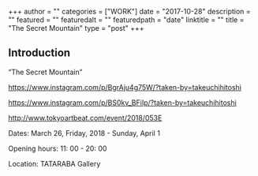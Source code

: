 +++
author = ""
categories = ["WORK"]
date = "2017-10-28"
description = ""
featured = ""
featuredalt = ""
featuredpath = "date"
linktitle = ""
title = "The Secret Mountain"
type = "post"
+++

## Introduction

“The Secret Mountain”

https://www.instagram.com/p/BgrAju4g75W/?taken-by=takeuchihitoshi

https://www.instagram.com/p/BS0kv_BFiIp/?taken-by=takeuchihitoshi

http://www.tokyoartbeat.com/event/2018/053E

Dates: March 26, Friday, 2018 - Sunday, April 1

Opening hours: 11: 00 - 20: 00

Location: TATARABA Gallery
